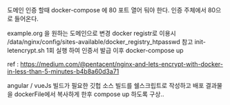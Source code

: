 도메인 인증 할때 docker-compose 에 80 포트 열어 둬야 한다. 인증 주체에서 80으로 들어온다. 

example.org 을 원하는 도메인으로 변경
docker registr로 이용시 /data/nginx/config/sites-available/docker_registry_htpasswd 참고
init-letencrypt.sh 1회 실행 하여 인증서 발급 이후 docker-compose up  


ref : https://medium.com/@pentacent/nginx-and-lets-encrypt-with-docker-in-less-than-5-minutes-b4b8a60d3a71

angular / vueJs 빌드가 필요한 깃헙 소스 빌드를 쉘스크립트로 작성하고
배포 결과물을 dockerFile에서 복사하게 한후 compose up 하도록 구상.. 


